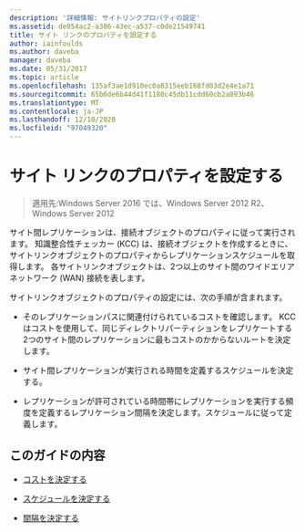 ```yaml
---
description: '詳細情報: サイトリンクプロパティの設定'
ms.assetid: de054ac2-a386-43ec-a537-c0de21549741
title: サイト リンクのプロパティを設定する
author: iainfoulds
ms.author: daveba
manager: daveba
ms.date: 05/31/2017
ms.topic: article
ms.openlocfilehash: 135af3ae1d910ec0a8315eeb168fd03d2e4e1a71
ms.sourcegitcommit: 65b6de6b44d41f1180c45db11cdd60cb2a093b46
ms.translationtype: MT
ms.contentlocale: ja-JP
ms.lasthandoff: 12/10/2020
ms.locfileid: "97049320"
---
```

# <a name="setting-site-link-properties"></a>サイト リンクのプロパティを設定する

>適用先:Windows Server 2016 では、Windows Server 2012 R2、Windows Server 2012

サイト間レプリケーションは、接続オブジェクトのプロパティに従って実行されます。 知識整合性チェッカー (KCC) は、接続オブジェクトを作成するときに、サイトリンクオブジェクトのプロパティからレプリケーションスケジュールを取得します。 各サイトリンクオブジェクトは、2つ以上のサイト間のワイドエリアネットワーク (WAN) 接続を表します。

サイトリンクオブジェクトのプロパティの設定には、次の手順が含まれます。

-   そのレプリケーションパスに関連付けられているコストを確認します。 KCC はコストを使用して、同じディレクトリパーティションをレプリケートする2つのサイト間のレプリケーションに最もコストのかからないルートを決定します。

-   サイト間レプリケーションが実行される時間を定義するスケジュールを決定する。

-   レプリケーションが許可されている時間帯にレプリケーションを実行する頻度を定義するレプリケーション間隔を決定します。スケジュールに従って定義します。

## <a name="in-this-guide"></a>このガイドの内容

-   [コストを決定する](../../ad-ds/plan/Determining-the-Cost.md)

-   [スケジュールを決定する](../../ad-ds/plan/Determining-the-Schedule.md)

-   [間隔を決定する](../../ad-ds/plan/Determining-the-Interval.md)



